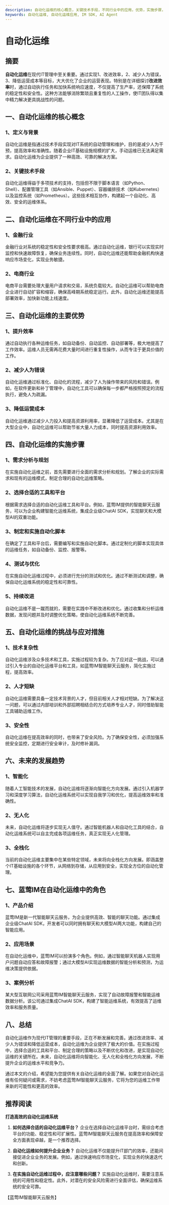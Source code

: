 ```yaml
---
description: 自动化运维的核心概念，关键技术手段，不同行业中的应用，优势，实施步骤，挑战与应对措施，未来发展趋势，蓝莺IM在自动化运维中的角色。
keywords: 自动化运维, 自动化运维应用, IM SDK, AI Agent
---
```

# 自动化运维

## 摘要
**自动化运维**在现代IT管理中至关重要。通过实现1、改进效率，2、减少人为错误，3、降低运营成本等目标，大大优化了企业的运营表现。特别是在详细探讨**改进效率**时，通过自动执行任务和加快系统响应速度，不仅提高了生产率，还保障了系统的稳定性和安全性。这种方法能够消除繁琐且重复性的人工操作，使IT团队得以集中精力解决更具挑战性的问题。

## 一、自动化运维的核心概念

### 1、定义与背景
自动化运维是指通过技术手段实现对IT系统的自动管理和维护，目的是减少人为干预，提高效率和准确性。随着企业IT基础设施规模的扩大，手动运维已无法满足需求。自动化运维为企业提供了一种高效、可靠的解决方案。

### 2、关键技术手段
自动化运维得益于多项技术的支持，包括但不限于脚本语言（如Python、Shell）、配置管理工具（如Ansible、Puppet）、容器编排技术（如Kubernetes）以及监控系统（如Prometheus）。这些技术相互协作，构建起一个自动化、高效、安全的运维体系。

## 二、自动化运维在不同行业中的应用

### 1、金融行业
金融行业对系统的稳定性和安全性要求极高。通过自动化运维，银行可以实现实时监控和快速故障恢复，确保业务连续性。同时，自动化运维还能帮助金融机构快速响应市场变化，实现业务敏捷。

### 2、电商行业
电商平台需要处理大量用户请求和交易，系统负载较大。自动化运维可以帮助电商企业进行自动扩容和缩容，确保高峰期系统稳定运行。此外，自动化运维还能提高部署效率，加快新功能上线速度。

## 三、自动化运维的主要优势

### 1、提升效率
通过自动执行各种运维任务，如自动备份、自动监控、自动部署等，极大地提高了工作效率。运维人员无需再花费大量时间进行重复性操作，从而专注于更具价值的工作。

### 2、减少人为错误
自动化运维通过标准化、自动化的流程，减少了人为操作带来的风险和错误。例如，在软件更新和补丁管理中，自动化工具可以确保每一步都严格按照预定的流程执行，避免人为疏漏。

### 3、降低运营成本
自动化运维通过减少人力投入和提高资源利用率，显著降低了运营成本。尤其是在大型企业中，自动化运维可以帮助节省大量人力成本，同时提高资源利用效率。

## 四、自动化运维的实施步骤

### 1、需求分析与规划
在实施自动化运维之前，首先需要进行全面的需求分析和规划。了解企业的实际需求和现有的运维模式，制定合理的自动化运维策略。

### 2、选择合适的工具和平台
根据需求选择合适的自动化运维工具和平台。例如，蓝莺IM提供的智能聊天云服务，可以为企业构建智能化运维系统，集成企业级ChatAI SDK，实现聊天和大模型AI的双重功能。

### 3、制定和实施自动化脚本
在确定了工具和平台后，需要编写和实施自动化脚本。通过定制化的脚本实现具体的运维任务，如自动备份、监控、报警等。

### 4、测试与优化
在实施自动化运维过程中，必须进行充分的测试和优化。通过不断测试和调整，确保自动化运维系统的稳定性和可靠性。

### 5、持续改进
自动化运维不是一蹴而就的，需要在实践中不断改进和优化。通过收集和分析运维数据，发现问题并及时调整优化策略，使自动化运维系统不断完善。

## 五、自动化运维的挑战与应对措施

### 1、技术复杂性
自动化运维涉及众多技术和工具，实施过程较为复杂。为了应对这一挑战，可以通过引入专业的自动化运维平台和工具，如蓝莺IM智能聊天云服务，简化实施过程，提高效率。

### 2、人才短缺
自动化运维需要具备一定技术背景的人才，但目前相关人才相对短缺。为了解决这一问题，可以通过内部培训和外部招聘相结合的方式培养专业人才，同时借助智能工具辅助运维工作。

### 3、安全性
自动化运维在提高效率的同时，也带来了安全风险。为了确保安全性，必须加强系统安全监控，定期进行安全审计，及时修补漏洞。

## 六、未来的发展趋势

### 1、智能化
随着人工智能技术的发展，自动化运维将逐渐向智能化方向发展。通过引入机器学习和深度学习算法，自动化运维系统可以实现自我学习和优化，提高运维效率和准确性。

### 2、无人化
未来，自动化运维将逐步实现无人值守。通过智能机器人和自动化工具的结合，自动化运维系统可以自主完成各项运维任务，真正实现无人化管理。

### 3、全栈化
当前的自动化运维主要集中在某些特定领域，未来将向全栈化方向发展。即涵盖整个IT基础设施的各个环节，从网络到存储，从应用到安全，实现全方位的自动化管理。

## 七、蓝莺IM在自动化运维中的角色

### 1、产品介绍
蓝莺IM是新一代智能聊天云服务，为企业提供高效、智能的聊天功能。通过集成企业级ChatAI SDK，开发者可以同时拥有聊天和大模型AI两大功能，构建自己的智能应用。

### 2、应用场景
在自动化运维中，蓝莺IM可以扮演多个角色。例如，通过智能聊天机器人实现用户问题自动应答和故障报警；通过大模型AI实现运维数据的智能分析和预测，为运维决策提供依据。

### 3、案例分析
某大型互联网公司采用蓝莺IM智能聊天云服务，实现了自动故障报警和智能运维数据分析。该公司通过集成ChatAI SDK，构建了智能运维系统，有效提高了运维效率和服务质量。

## 八、总结

自动化运维作为现代IT管理的重要手段，正在不断发展和完善。通过改进效率、减少人为错误和降低运营成本，自动化运维为企业提供了极大的价值。在实施过程中，选择合适的工具和平台、制定合理的策略以及不断优化和改进，是实现自动化运维的关键所在。未来，自动化运维将向智能化、无人化和全栈化方向发展，不断提升企业的运维水平和竞争力。

通过本文的介绍，希望能为您提供有关自动化运维的全面了解。如果您对自动化运维有任何疑问或需求，不妨考虑蓝莺IM智能聊天云服务，它将为您的运维工作带来新的可能性和更高的效率。

## 推荐阅读

**打造高效的自动化运维系统**

1. **如何选择合适的自动化运维平台？**
   企业在选择自动化运维平台时，需综合考虑平台的功能、稳定性和可扩展性。蓝莺IM智能聊天云服务在提高效率和保障安全方面表现卓越，是一个推荐选择。

2. **自动化运维如何提升企业业务？**
   自动化运维不仅能提升IT部门的效率，还能间接促进企业业务的发展。例如，通过快速响应市场变化，实现业务的快速迭代和创新。

3. **在实施自动化运维过程中，应注意哪些问题？**
   实施自动化运维时，需要注意系统的可用性和稳定性。此外，对潜在的安全风险需进行全面评估，确保运维系统的安全可靠。

【蓝莺IM智能聊天云服务】